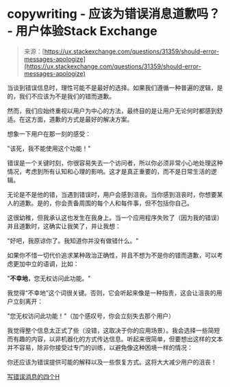 <!--yml

category: 未分类

date: 2024-05-27 14:41:05

-->

# copywriting - 应该为错误消息道歉吗？ - 用户体验Stack Exchange

> 来源：[https://ux.stackexchange.com/questions/31359/should-error-messages-apologize](https://ux.stackexchange.com/questions/31359/should-error-messages-apologize)

当谈到错误信息时，理性可能不是最好的选择。如果我们遵循一种普遍的逻辑，是的，我们不应该为不是我们的错而道歉。

然而，我们应始终重视以用户为中心的方法，最终目的是让用户无论何时都感到舒适。在这方面，道歉的方式是最好的解决方案。

想象一下用户在那一刻的感受：

"该死，我不能使用这个功能！"

错误是一个关键时刻，你很容易失去一个访问者，所以你必须非常小心地处理这种情况，考虑到所有认知和心理的影响。这才是真正重要的，而不是日常生活的逻辑。

无论是不是他的错，当遇到错误时，用户会感到沮丧。当你感到沮丧时，你想要某人的道歉。是的，你会责备周围的每个人和每件事，但不包括你自己。

这很幼稚，但我承认这也发生在我身上。当一个应用程序失败了（因为我的错误）并且道歉时，这确实让我笑了，并让我想：

"好吧，我原谅你了。我知道你并没有做错什么。"

如果你不惜一切代价追求某种政治正确性，并且不想为不是你的错而道歉，可以考虑更加中立的语调，比如：

"**不幸地**，您无权访问此功能。"

我觉得“不幸地”这个词很关键。否则，它会听起来像是一种指责，这会让沮丧的用户立刻离开：

"您无权访问此功能！"（加个感叹号，你会立刻失去那个用户）

我觉得整个信息太正式了些（没错，这取决于你的应用场景）。我会选择一些简短而有趣的内容，以非机器化的方式传达信息。听起来很简单，但要想出这样的文本并不容易，除非你接受过专门的训练，以避免像这种困境一样的情况：

你还应该为错误提供可能的解释以及一些恢复方式。这将大大减少用户的沮丧！

[写错误消息的四个H](http://uxmas.com/2012/the-4-hs-of-writing-error-messages)
